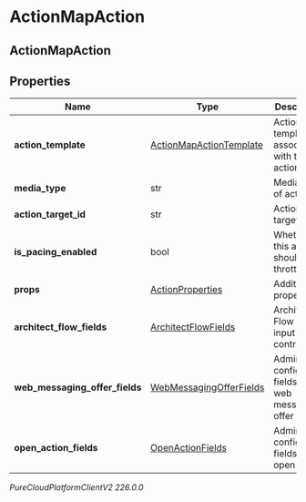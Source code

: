 # ActionMapAction

## ActionMapAction

## Properties

|Name | Type | Description | Notes|
|------------ | ------------- | ------------- | -------------|
| **action_template** | [ActionMapActionTemplate](ActionMapActionTemplate) | Action template associated with the action map. | [optional] |
| **media_type** | str | Media type of action. | [optional] |
| **action_target_id** | str | Action target ID. | [optional] |
| **is_pacing_enabled** | bool | Whether this action should be throttled. | [optional] |
| **props** | [ActionProperties](ActionProperties) | Additional properties. | [optional] |
| **architect_flow_fields** | [ArchitectFlowFields](ArchitectFlowFields) | Architect Flow Id and input contract. | [optional] |
| **web_messaging_offer_fields** | [WebMessagingOfferFields](WebMessagingOfferFields) | Admin-configurable fields of a web messaging offer action. | [optional] |
| **open_action_fields** | [OpenActionFields](OpenActionFields) | Admin-configurable fields of an open action. | [optional] |



_PureCloudPlatformClientV2 226.0.0_
